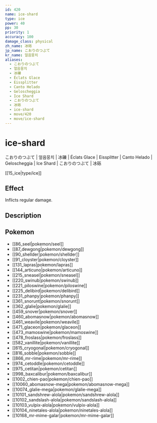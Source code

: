 ```yaml
---
id: 420
name: ice-shard
type: ice
power: 40
pp: 30
priority: 1
accuracy: 100
damage_class: physical
zh_name: 冰砾
jp_name: こおりのつぶて
kr_name: 얼음뭉치
aliases:
  - こおりのつぶて
  - 얼음뭉치
  - 冰礫
  - Éclats Glace
  - Eissplitter
  - Canto Helado
  - Geloscheggia
  - Ice Shard
  - こおりのつぶて
  - 冰砾
  - ice-shard
  - move/420
  - move/ice-shard
---
```

# ice-shard
    
こおりのつぶて | 얼음뭉치 | 冰礫 | Éclats Glace | Eissplitter | Canto Helado | Geloscheggia | Ice Shard | こおりのつぶて | 冰砾

[[15_ice|type/ice]]

## Effect

Inflicts regular damage.

## Description



## Pokemon

- [[86_seel|pokemon/seel]]
- [[87_dewgong|pokemon/dewgong]]
- [[90_shellder|pokemon/shellder]]
- [[91_cloyster|pokemon/cloyster]]
- [[131_lapras|pokemon/lapras]]
- [[144_articuno|pokemon/articuno]]
- [[215_sneasel|pokemon/sneasel]]
- [[220_swinub|pokemon/swinub]]
- [[221_piloswine|pokemon/piloswine]]
- [[225_delibird|pokemon/delibird]]
- [[231_phanpy|pokemon/phanpy]]
- [[361_snorunt|pokemon/snorunt]]
- [[362_glalie|pokemon/glalie]]
- [[459_snover|pokemon/snover]]
- [[460_abomasnow|pokemon/abomasnow]]
- [[461_weavile|pokemon/weavile]]
- [[471_glaceon|pokemon/glaceon]]
- [[473_mamoswine|pokemon/mamoswine]]
- [[478_froslass|pokemon/froslass]]
- [[582_vanillite|pokemon/vanillite]]
- [[615_cryogonal|pokemon/cryogonal]]
- [[816_sobble|pokemon/sobble]]
- [[866_mr-rime|pokemon/mr-rime]]
- [[974_cetoddle|pokemon/cetoddle]]
- [[975_cetitan|pokemon/cetitan]]
- [[998_baxcalibur|pokemon/baxcalibur]]
- [[1002_chien-pao|pokemon/chien-pao]]
- [[10060_abomasnow-mega|pokemon/abomasnow-mega]]
- [[10074_glalie-mega|pokemon/glalie-mega]]
- [[10101_sandshrew-alola|pokemon/sandshrew-alola]]
- [[10102_sandslash-alola|pokemon/sandslash-alola]]
- [[10103_vulpix-alola|pokemon/vulpix-alola]]
- [[10104_ninetales-alola|pokemon/ninetales-alola]]
- [[10168_mr-mime-galar|pokemon/mr-mime-galar]]

